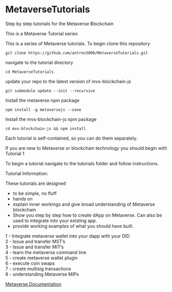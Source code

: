 # MetaverseTutorials
Step by step tutorials for the Metaverse Blockchain

This is a Metaverse Tutorial series

This is a series of Metaverse tutorials. To begin clone this repository

```
git clone https://github.com/antron3000/MetaverseTutorials.git

```

navigate to the tutorial directory

```
cd MetaverseTutorials
```

update your repo to the latest version of mvs-blockchain-js
```
git submodule update --init --recursive
```

Install the metaverse npm package

```
npm install -g metaversejs --save
```

Install the mvs-blockchain-js npm package
```
cd mvs-blockchain-js && npm install
```


Each tutorial is self-contained, so you can do them separately.

If you are new to Metaverse or blockchain technology you should begin with Tutorial 1

To begin a tutorial navigate to the tutorials folder and follow instructions.

Tutorial Information:

These tutorials are designed
* to be simple, no fluff
* hands on
* explain inner workings and give broad understanding of Metaverse blockchain
* Show you step by step how to create dApp on Metaverse. Can also be used to integrate into your existing app.
* provide working examples of what you should have built.

1 - Integrate metaverse wallet into your dapp with your DID  
2 - Issue and transfer MST’s  
3 - Issue and transfer MIT’s  
4 - learn the metaverse command line  
5 - create metaverse wallet plugin  
6 - execute coin swaps  
7 - create multisig transactions  
8 - understanding Metaverse MIPs  


[Metaverse Documentation](https://docs.mvs.org/docs/)
